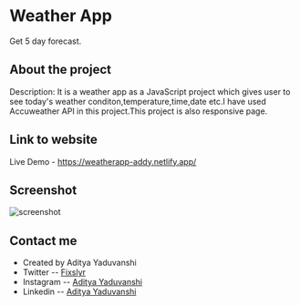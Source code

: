 

# Weather App
Get 5 day forecast.



## About the project
Description: It is a weather app as a JavaScript project which gives user to see today's weather conditon,temperature,time,date etc.I have used Accuweather API in this project.This project is also responsive page.




## Link to website
   Live Demo - https://weatherapp-addy.netlify.app/

## Screenshot 
![screenshot](screenshot.png)





  
  
## Contact me
<ul>
  <li>Created by Aditya Yaduvanshi</li>
  <li>Twitter -- <a href="https://twitter.com/fixslyr">Fixslyr</a>
    <li>Instagram -- <a href="https://www.instagram.com/imtheaddy/">Aditya Yaduvanshi</a>
      <li>Linkedin -- <a href="https://www.linkedin.com/in/theaditya-yaduvanshi-/">Aditya Yaduvanshi</a>
  </ul>    
